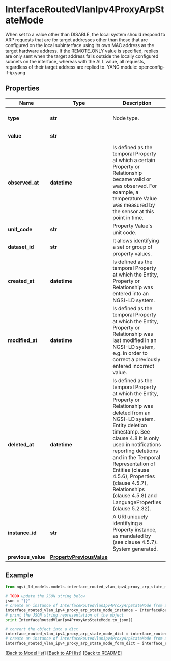 # InterfaceRoutedVlanIpv4ProxyArpStateMode

When set to a value other than DISABLE, the local system should respond to ARP requests that are for target addresses other than those that are configured on the local subinterface using its own MAC address as the target hardware address. If the REMOTE_ONLY value is specified, replies are only sent when the target address falls outside the locally configured subnets on the interface, whereas with the ALL value, all requests, regardless of their target address are replied to.  YANG module: openconfig-if-ip.yang 

## Properties

Name | Type | Description | Notes
------------ | ------------- | ------------- | -------------
**type** | **str** | Node type.  | [optional] [default to 'Property']
**value** | **str** |  | [default to 'DISABLE']
**observed_at** | **datetime** | Is defined as the temporal Property at which a certain Property or Relationship became valid or was observed. For example, a temperature Value was measured by the sensor at this point in time.  | [optional] 
**unit_code** | **str** | Property Value&#39;s unit code.  | [optional] 
**dataset_id** | **str** | It allows identifying a set or group of property values.  | [optional] 
**created_at** | **datetime** | Is defined as the temporal Property at which the Entity, Property or Relationship was entered into an NGSI-LD system.  | [optional] [readonly] 
**modified_at** | **datetime** | Is defined as the temporal Property at which the Entity, Property or Relationship was last modified in an NGSI-LD system, e.g. in order to correct a previously entered incorrect value.  | [optional] [readonly] 
**deleted_at** | **datetime** | Is defined as the temporal Property at which the Entity, Property or Relationship was deleted from an NGSI-LD system.  Entity deletion timestamp. See clause 4.8 It is only used in notifications reporting deletions and in the Temporal Representation of Entities (clause 4.5.6), Properties (clause 4.5.7), Relationships (clause 4.5.8) and LanguageProperties (clause 5.2.32).  | [optional] [readonly] 
**instance_id** | **str** | A URI uniquely identifying a Property instance, as mandated by (see clause 4.5.7). System generated.  | [optional] [readonly] 
**previous_value** | [**PropertyPreviousValue**](PropertyPreviousValue.md) |  | [optional] 

## Example

```python
from ngsi_ld_models.models.interface_routed_vlan_ipv4_proxy_arp_state_mode import InterfaceRoutedVlanIpv4ProxyArpStateMode

# TODO update the JSON string below
json = "{}"
# create an instance of InterfaceRoutedVlanIpv4ProxyArpStateMode from a JSON string
interface_routed_vlan_ipv4_proxy_arp_state_mode_instance = InterfaceRoutedVlanIpv4ProxyArpStateMode.from_json(json)
# print the JSON string representation of the object
print InterfaceRoutedVlanIpv4ProxyArpStateMode.to_json()

# convert the object into a dict
interface_routed_vlan_ipv4_proxy_arp_state_mode_dict = interface_routed_vlan_ipv4_proxy_arp_state_mode_instance.to_dict()
# create an instance of InterfaceRoutedVlanIpv4ProxyArpStateMode from a dict
interface_routed_vlan_ipv4_proxy_arp_state_mode_form_dict = interface_routed_vlan_ipv4_proxy_arp_state_mode.from_dict(interface_routed_vlan_ipv4_proxy_arp_state_mode_dict)
```
[[Back to Model list]](../README.md#documentation-for-models) [[Back to API list]](../README.md#documentation-for-api-endpoints) [[Back to README]](../README.md)


